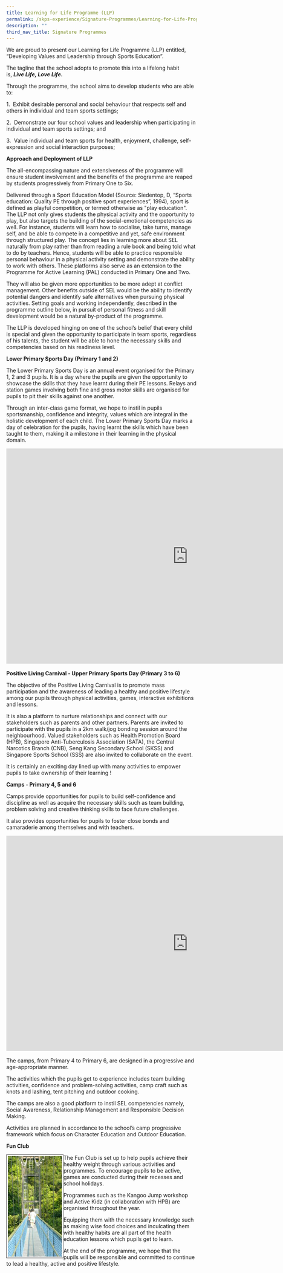 ```yaml
---
title: Learning for Life Programme (LLP)
permalink: /skps-experience/Signature-Programmes/Learning-for-Life-Programme-LLP/
description: ""
third_nav_title: Signature Programmes
---
```

We are proud to present our Learning for Life Programme (LLP) entitled, “Developing Values and Leadership through Sports Education”.&nbsp;

The tagline that the school adopts to promote this into a lifelong habit is,&nbsp;_**Live Life, Love Life.**_

  

Through the programme, the school aims to develop students who are able to:

1.&nbsp; Exhibit desirable personal and social behaviour that respects self and others in individual and team sports settings;

2.&nbsp; Demonstrate our four school values and leadership when participating in individual and team sports settings; and

3.&nbsp; Value individual and team sports for health, enjoyment, challenge, self-expression and social interaction purposes;

**Approach and Deployment of LLP**

The all-encompassing nature and extensiveness of the programme will ensure student involvement and the benefits of the programme are reaped by students progressively from Primary One to Six.

  

Delivered through a Sport Education Model (Source: Siedentop, D, “Sports education: Quality PE through positive sport experiences”, 1994), sport is defined as playful competition, or termed otherwise as "play education". The LLP not only gives students the physical activity and the opportunity to play, but also targets the building of the social-emotional competencies as well. For instance, students will learn how to socialise, take turns, manage self, and be able to compete in a competitive and yet, safe environment through structured play. The concept lies in learning more about SEL naturally from play rather than from reading a rule book and being told what to do by teachers. Hence, students will be able to practice responsible personal behaviour in a physical activity setting and demonstrate the ability to work with others. These platforms also serve as an extension to the Programme for Active Learning (PAL) conducted in Primary One and Two.

  

They will also be given more opportunities to be more adept at conflict management. Other benefits outside of SEL would be the ability to identify potential dangers and identify safe alternatives when pursuing physical activities. Setting goals and working independently, described in the programme outline below, in pursuit of personal fitness and skill development would be a natural by-product of the programme.

  

The LLP is developed hinging on one of the school’s belief that every child is special and given the opportunity to participate in team sports, regardless of his talents, the student will be able to hone the necessary skills and competencies based on his readiness level.

**Lower Primary Sports Day (Primary 1 and 2)**

  

The Lower Primary Sports Day is an annual event organised for the Primary 1, 2 and 3 pupils. It is a day where the pupils are given the opportunity to showcase the skills that they have learnt during their PE lessons. Relays and station games involving both fine and gross motor skills are organised for pupils to pit their skills against one another.

  

Through an inter-class game format, we hope to instil in pupils sportsmanship, confidence and integrity, values which are integral in the holistic development of each child. The Lower Primary Sports Day marks a day of celebration for the pupils, having learnt the skills which have been taught to them, making it a milestone in their learning in the physical domain.

<iframe allowfullscreen="true" height="569" width="960" frameborder="0" src="https://docs.google.com/presentation/d/e/2PACX-1vStuEH96zUe2mSu6wvdri7Sgg33MoJY8RDQ59kBYHLac3F6b_GJnaEwVbkNAntzUwlb4HQIvVjjB2MG/embed?start=false&amp;loop=false&amp;delayms=3000"></iframe>

**Positive Living Carnival - Upper Primary Sports Day (Primary 3 to 6)**&nbsp;

The objective of the Positive Living Carnival is to promote mass participation and the awareness of leading a healthy and positive lifestyle among our pupils through physical activities, games, interactive exhibitions and lessons.

  

It is also a platform to nurture relationships and connect with our stakeholders such as parents and other partners. Parents are invited to participate with the pupils in a 2km walk/jog bonding session around the neighbourhood. Valued stakeholders such as Health Promotion Board (HPB), Singapore Anti-Tuberculosis Association (SATA), the Central Narcotics Branch (CNB), Seng Kang Secondary School (SKSS) and Singapore Sports School (SSS) are also invited to collaborate on the event.

  

It is certainly an exciting day lined up with many activities to empower pupils to take ownership of their learning !

  

**Camps - Primary 4, 5 and 6**

Camps provide opportunities for pupils to build self-confidence and discipline as well as acquire the necessary skills such as team building, problem solving and creative thinking skills to face future challenges.

  

It also provides opportunities for pupils to foster close bonds and camaraderie among themselves and with teachers.

<iframe allowfullscreen="true" height="569" width="960" frameborder="0" src="https://docs.google.com/presentation/d/e/2PACX-1vTEkG_UR9zo0wTpSVggJRLVw72pfzdJO4YpfMkCtDSSR7YNqBCoekh3ZmbJGU38BoKcFLCwYTab9UHS/embed?start=false&amp;loop=false&amp;delayms=3000"></iframe>


The camps, from Primary 4 to Primary 6, are designed in a progressive and age-appropriate manner.

  

The activities which the pupils get to experience includes team building activities, confidence and problem-solving activities, camp craft such as knots and lashing, tent pitching and outdoor cooking.

  

The camps are also a good platform to instil SEL competencies namely, Social Awareness, Relationship Management and Responsible Decision Making.

  

Activities are planned in accordance to the school’s camp progressive framework which focus on Character Education and Outdoor Education.

**Fun Club**

<img src="/images/PE%20Fun%20Club.jpeg" 
     style="width:30%;float:left">
		 
The Fun Club is set up to help pupils achieve their healthy weight through various activities and programmes. To encourage pupils to be active, games are conducted during their recesses and school holidays.

  

Programmes such as the Kangoo Jump workshop and Active Kidz (in collaboration with HPB) are organised throughout the year.

  

Equipping them with the necessary knowledge such as making wise food choices and inculcating them with healthy habits are all part of the health education lessons which pupils get to learn.

  

At the end of the programme, we hope that the pupils will be responsible and committed to continue to lead a healthy, active and positive lifestyle.